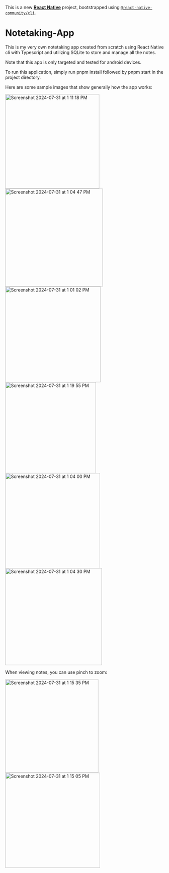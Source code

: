 This is a new [**React Native**](https://reactnative.dev) project, bootstrapped using [`@react-native-community/cli`](https://github.com/react-native-community/cli).

# Notetaking-App

This is my very own notetaking app created from scratch using React Native cli with Typescript and utilizing SQLite to store and manage all the notes.

Note that this app is only targeted and tested for android devices.

To run this application, simply run pnpm install followed by pnpm start in the project directory.

Here are some sample images that show generally how the app works:


<img width="299" alt="Screenshot 2024-07-31 at 1 11 18 PM" src="https://github.com/user-attachments/assets/5d6fe1dd-fb25-4d4d-8e3e-0184ef994168">
<img width="310" alt="Screenshot 2024-07-31 at 1 04 47 PM" src="https://github.com/user-attachments/assets/48282a9e-de2f-4f9c-8a6b-e2a977c9ee11">
<img width="303" alt="Screenshot 2024-07-31 at 1 01 02 PM" src="https://github.com/user-attachments/assets/90238ef8-3c40-432e-b7db-dd9269c10b27">
<img width="288" alt="Screenshot 2024-07-31 at 1 19 55 PM" src="https://github.com/user-attachments/assets/ecbe5fc7-10a7-46ef-ba03-0afd6de2d887">
<img width="301" alt="Screenshot 2024-07-31 at 1 04 00 PM" src="https://github.com/user-attachments/assets/697cfdbb-6541-423f-997d-ed70769c4ada">
<img width="307" alt="Screenshot 2024-07-31 at 1 04 30 PM" src="https://github.com/user-attachments/assets/ac5f4fb3-b128-47f4-8abd-9542e2828fdd">


When viewing notes, you can use pinch to zoom:


<img width="296" alt="Screenshot 2024-07-31 at 1 15 35 PM" src="https://github.com/user-attachments/assets/f6747929-c474-47de-9676-38d0ca5f81f9">
<img width="301" alt="Screenshot 2024-07-31 at 1 15 05 PM" src="https://github.com/user-attachments/assets/7faba559-0e8b-4083-945c-ae763a050a4d">
